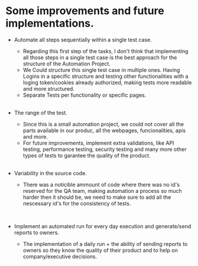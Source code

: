 # Some improvements and future implementations.

- Automate all steps sequentially within a single test case.

  - Regarding this first step of the tasks, I don't think that implementing all those steps in a single test case is the best approach for the structure of the Automation Project.
  - We Could structure this single test case in multiple ones. Having Logins in a specific structure and testing other functionalities with a loging token/cookies already authorized, making tests more readable and more structured.
  - Separate Tests per functionality or specific pages.

  </br>

- The range of the test.

  - Since this is a small automation project, we could not cover all the parts available in our produc, all the webpages, funcionalities, apis and more.
  - For future improvements, implement extra validations, like API testing, performance testing, security testing and many more other types of tests to garantee the quality of the product.

  </br>

- Variability in the source code.

  - There was a noticible ammount of code where there was no id's reserved for the QA team, making automation a process so much harder then it should be, we need to make sure to add all the nescessary id's for the consistency of tests.

    </br>

- Implement an automated run for every day execution and generate/send reports to owners.

  - The implementation of a daily run + the ability of sending reports to owners so they know the quality of their product and to help on company/executive decisions.

    </br>

